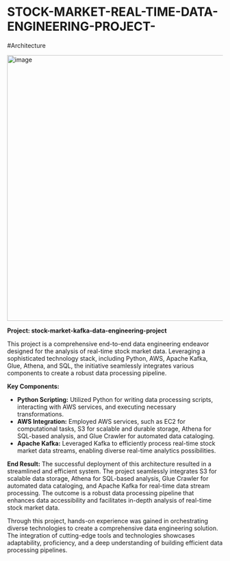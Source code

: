 # STOCK-MARKET-REAL-TIME-DATA-ENGINEERING-PROJECT-

#Architecture

<img width="620" alt="image" src="https://github.com/dedhiaraj2002/STOCK-MARKET-REAL-TIME-DATA-ENGINEERING-PROJECT-/assets/58104026/c2048deb-9955-496e-ad1d-be844dfacb3f">

**Project: stock-market-kafka-data-engineering-project**

This project is a comprehensive end-to-end data engineering endeavor designed for the analysis of real-time stock market data. Leveraging a sophisticated technology stack, including Python, AWS, Apache Kafka, Glue, Athena, and SQL, the initiative seamlessly integrates various components to create a robust data processing pipeline.

**Key Components:**
- **Python Scripting:** Utilized Python for writing data processing scripts, interacting with AWS services, and executing necessary transformations.
- **AWS Integration:** Employed AWS services, such as EC2 for computational tasks, S3 for scalable and durable storage, Athena for SQL-based analysis, and Glue Crawler for automated data cataloging.
- **Apache Kafka:** Leveraged Kafka to efficiently process real-time stock market data streams, enabling diverse real-time analytics possibilities.

**End Result:**
The successful deployment of this architecture resulted in a streamlined and efficient system. The project seamlessly integrates S3 for scalable data storage, Athena for SQL-based analysis, Glue Crawler for automated data cataloging, and Apache Kafka for real-time data stream processing. The outcome is a robust data processing pipeline that enhances data accessibility and facilitates in-depth analysis of real-time stock market data.

Through this project, hands-on experience was gained in orchestrating diverse technologies to create a comprehensive data engineering solution. The integration of cutting-edge tools and technologies showcases adaptability, proficiency, and a deep understanding of building efficient data processing pipelines.
